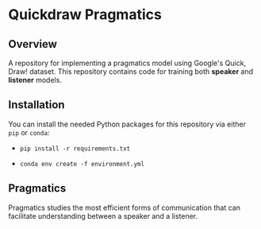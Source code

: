 # Quickdraw Pragmatics

## Overview
A repository for implementing a pragmatics model using Google's Quick, Draw! dataset.  This repository contains code for training both **speaker** and **listener** models.


## Installation
You can install the needed Python packages for this repository via either `pip` or `conda`:

- `pip install -r requirements.txt`

- `conda env create -f environment.yml`


## Pragmatics
Pragmatics studies the most efficient forms of communication that can facilitate understanding between a speaker and a listener.
